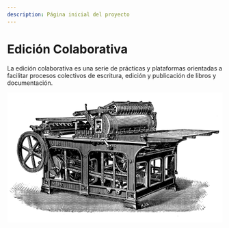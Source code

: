 ```yaml
---
description: Página inicial del proyecto
---
```


# Edición Colaborativa

La edición colaborativa es una serie de prácticas y plataformas orientadas a facilitar procesos colectivos de escritura, edición y publicación de libros y documentación.

![](.gitbook/assets/printing-press.jpg)




